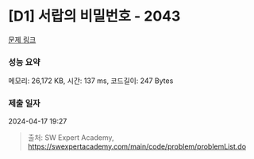 # [D1] 서랍의 비밀번호 - 2043 

[문제 링크](https://swexpertacademy.com/main/code/problem/problemDetail.do?contestProbId=AV5QJ_8KAx8DFAUq) 

### 성능 요약

메모리: 26,172 KB, 시간: 137 ms, 코드길이: 247 Bytes

### 제출 일자

2024-04-17 19:27



> 출처: SW Expert Academy, https://swexpertacademy.com/main/code/problem/problemList.do